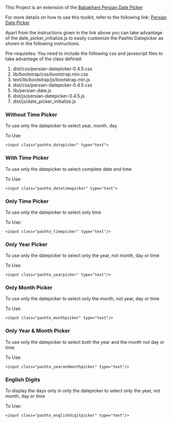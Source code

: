 This Project is an extension of the [Babakhani Persian Date Picker](http://babakhani.github.io/PersianWebToolkit/doc/datepicker/0.4.5/)

For more details on how to use this toolkit, refer to the following link: 
[Persian Date Picker](http://babakhani.github.io/PersianWebToolkit/doc/datepicker/0.4.5/)

Apart from the instructions given in the link above you can take advantage of the date_picker_initialize.js to easily customize the Pashto Datepicker as shown in the following instructions.

Pre-requisites:
You need to include the following css and javascript files to take advantage of the class defined:

1. dist/css/persian-datepicker-0.4.5.css
2. lib/bootstrap/css/bootstrap.min.css
3. text/lib/bootstrap/js/bootstrap.min.js
4. dist/css/persian-datepicker-0.4.5.css
5. lib/persian-date.js
6. dist/js/persian-datepicker-0.4.5.js
7. dist/js/date_picker_initialize.js

### Without Time Picker

To use only the datepicker to select year, month, day  

To Use: 

	<input class="pashto_datepicker" type="text">

### With Time Picker

To use only the datepicker to select complete date and time  

To Use:

	<input class="pashto_datetimepicker" type="text">

### Only Time Picker

To use only the datepicker to select only time  

To Use:

	<input class="pashto_timepicker" type="text"/>

### Only Year Picker

To use only the datepicker to select only the year, not month, day or time  

To Use:

	<input class="pashto_yearpicker" type="text"/>

### Only Month Picker

To use only the datepicker to select only the month, not year, day or time  

To Use:

	<input class="pashto_monthpicker" type="text"/>

### Only Year & Month Picker

To use only the datepicker to select both the year and the month not day or time  

To Use:

	<input class="pashto_yearandmonthpicker" type="text"/>

### English Digits

To display the days only in only the datepicker to select only the year, not month, day or time  

To Use:

	<input class="pashto_englishdigitpicker" type="text"/>
